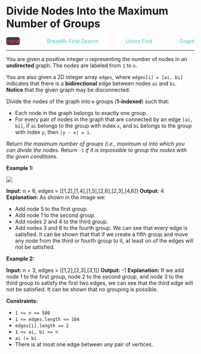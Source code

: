 # Divide Nodes Into the Maximum Number of Groups

<div style="display: flex; justify-content: space-between; align-items: center">
<div style="color: #ff375f;
padding: 2px; background-color: #3a3f4b; border-radius: 5px;">Hard</div>
<div style="color: #46c6c2">Breadth-First Search</div>
<div style="color: #46c6c2">Union Find</div>
<div style="color: #46c6c2">Graph</div>
</div>

---

You are given a positive integer `n` representing the number of nodes in an **undirected** graph. The nodes are labeled from `1` to `n`.

You are also given a 2D integer array `edges`, where `edges[i] = [ai, bi]` indicates that there is a **bidirectional** edge between nodes `ai` and `bi`. **Notice** that the given graph may be disconnected.

Divide the nodes of the graph into `m` groups (**1-indexed**) such that:

*   Each node in the graph belongs to exactly one group.
*   For every pair of nodes in the graph that are connected by an edge `[ai, bi]`, if `ai` belongs to the group with index `x`, and `bi` belongs to the group with index `y`, then `|y - x| = 1`.

Return _the maximum number of groups (i.e., maximum_ `m`_) into which you can divide the nodes_. Return `-1` _if it is impossible to group the nodes with the given conditions_.

**Example 1:**

![](https://assets.leetcode.com/uploads/2022/10/13/example1.png)

**Input:** n = 6, edges = \[\[1,2\],\[1,4\],\[1,5\],\[2,6\],\[2,3\],\[4,6\]\]
**Output:** 4
**Explanation:** As shown in the image we:
- Add node 5 to the first group.
- Add node 1 to the second group.
- Add nodes 2 and 4 to the third group.
- Add nodes 3 and 6 to the fourth group.
We can see that every edge is satisfied.
It can be shown that that if we create a fifth group and move any node from the third or fourth group to it, at least on of the edges will not be satisfied.

**Example 2:**

**Input:** n = 3, edges = \[\[1,2\],\[2,3\],\[3,1\]\]
**Output:** -1
**Explanation:** If we add node 1 to the first group, node 2 to the second group, and node 3 to the third group to satisfy the first two edges, we can see that the third edge will not be satisfied.
It can be shown that no grouping is possible.

**Constraints:**

*   `1 <= n <= 500`
*   `1 <= edges.length <= 104`
*   `edges[i].length == 2`
*   `1 <= ai, bi <= n`
*   `ai != bi`
*   There is at most one edge between any pair of vertices.